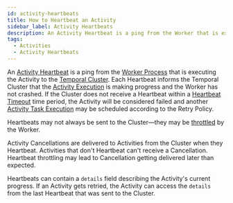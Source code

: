 ```yaml
---
id: activity-heartbeats
title: How to Heartbeat an Activity
sidebar_label: Activity Heartbeats
description: An Activity Heartbeat is a ping from the Worker that is executing the Activity to the Temporal Cluster.
tags:
  - Activities
  - Activity Heartbeats
---
```


An [Activity Heartbeat](/concepts/what-is-an-activity-heartbeat) is a ping from the [Worker Process](/concepts/what-is-a-worker-process) that is executing the Activity to the [Temporal Cluster](/concepts/what-is-a-temporal-cluster).
Each Heartbeat informs the Temporal Cluster that the [Activity Execution](/concepts/what-is-an-activity-execution) is making progress and the Worker has not crashed.
If the Cluster does not receive a Heartbeat within a [Heartbeat Timeout](/concepts/what-is-a-heartbeat-timeout) time period, the Activity will be considered failed and another [Activity Task Execution](/concepts/what-is-an-activity-task-execution) may be scheduled according to the Retry Policy.

Heartbeats may not always be sent to the Cluster—they may be [throttled](/concepts/what-is-an-activity-heartbeat#throttling) by the Worker.

Activity Cancellations are delivered to Activities from the Cluster when they Heartbeat. Activities that don't Heartbeat can't receive a Cancellation.
Heartbeat throttling may lead to Cancellation getting delivered later than expected.

Heartbeats can contain a `details` field describing the Activity's current progress.
If an Activity gets retried, the Activity can access the `details` from the last Heartbeat that was sent to the Cluster.
